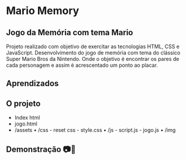 # Mario Memory

## Jogo da Memória com tema Mario

Projeto realizado com objetivo de exercitar as tecnologias HTML, CSS e JavaScript. Desenvolvimento do jogo de memória com tema do clássico Super Mario Bros da Nintendo. Onde o objetivo é encontrar os pares de cada personagem e assim é acrescentado um ponto ao placar. 

## Aprendizados

## O projeto
 - Index html
 - jogo.html
 - /assets
     • /css
        - reset css
        - style.css
     • /js
        - script.js
        - jogo.js
     • /img
     

  

## Demonstração 📷🎥
